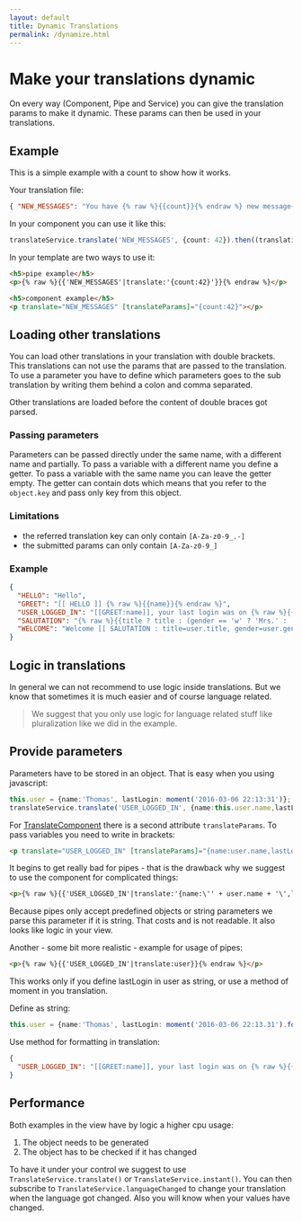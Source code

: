 ```yaml
---
layout: default
title: Dynamic Translations
permalink: /dynamize.html
---
```

# Make your translations dynamic

On every way (Component, Pipe and Service) you can give the translation params to make it dynamic. These params
can then be used in your translations.

## Example

This is a simple example with a count to show how it works.

Your translation file:
```json
{ "NEW_MESSAGES": "You have {% raw %}{{count}}{% endraw %} new message{% raw %}{{count == 1 ? '' : 's'}}{% endraw %}" }
```

In your component you can use it like this:
```ts
translateService.translate('NEW_MESSAGES', {count: 42}).then((translation) => this.translation = translation);
```

In your template are two ways to use it:
```html
<h5>pipe example</h5>
<p>{% raw %}{{'NEW_MESSAGES'|translate:'{count:42}'}}{% endraw %}</p>

<h5>component example</h5>
<p translate="NEW_MESSAGES" [translateParams]="{count:42}"></p>
```

## Loading other translations

You can load other translations in your translation with double brackets. This translations can not use the params that
are passed to the translation. To use a parameter you have to define which parameters goes to the sub translation by
writing them behind a colon and comma separated.

Other translations are loaded before the content of double braces got parsed.

### Passing parameters

Parameters can be passed directly under the same name, with a different name and partially.  To pass a variable with a 
different name you define a getter. To pass a variable with the same name you can leave the getter empty. The getter
can contain dots which means that you refer to the `object.key` and pass only key from this object.

### Limitations
- the referred translation key can only contain `[A-Za-z0-9_.-]`
- the submitted params can only contain `[A-Za-z0-9_]`

### Example
```json
{
  "HELLO": "Hello",
  "GREET": "[[ HELLO ]] {% raw %}{{name}}{% endraw %}",
  "USER_LOGGED_IN": "[[GREET:name]], your last login was on {% raw %}{{lastLogin}}{% endraw %}",
  "SALUTATION": "{% raw %}{{title ? title : (gender == 'w' ? 'Mrs.' : 'Mr.')}} {{firstName}} {{lastName}}{% endraw %}",
  "WELCOME": "Welcome [[ SALUTATION : title=user.title, gender=user.gender, firstName=user.firstName, lastName=user.lastName ]]"
}
```

## Logic in translations

In general we can not recommend to use logic inside translations. But we know that sometimes it is much easier and of
course language related.

> We suggest that you only use logic for language related stuff like pluralization like we did in the example.

## Provide parameters

Parameters have to be stored in an object. That is easy when you using javascript:
```ts
this.user = {name:'Thomas', lastLogin: moment('2016-03-06 22:13:31')};
translateService.translate('USER_LOGGED_IN', {name:this.user.name,lastLogin:this.user.lastLogin.fromNow()})
```

For [TranslateComponent](docs/TranslateComponent.md) there is a second attribute `translateParams`. To pass variables
you need to write in brackets:
```html
<p translate="USER_LOGGED_IN" [translateParams]="{name:user.name,lastLogin:user.lastLogin.fromNow()}"></p>
```

It begins to get really bad for pipes - that is the drawback why we suggest to use the component for complicated things:
```html
<p>{% raw %}{{'USER_LOGGED_IN'|translate:'{name:\'' + user.name + '\',lastLogin:\'' + user.lastLogin.fromNow() + '\'}'}}{% endraw %}</p>
```

Because pipes only accept predefined objects or string parameters we parse this parameter if it is string. That costs
and is not readable. It also looks like logic in your view.

Another - some bit more realistic - example for usage of pipes:
```html
<p>{% raw %}{{'USER_LOGGED_IN'|translate:user}}{% endraw %}</p>
```

This works only if you define lastLogin in user as string, or use a method of moment in you translation.
 
Define as string:
```ts
this.user = {name:'Thomas', lastLogin: moment('2016-03-06 22:13.31').format('LLL')}
```

Use method for formatting in translation:
```json
{
  "USER_LOGGED_IN": "[[GREET:name]], your last login was on {% raw %}{{lastLogin.format('LLL')}}{% endraw %}"
}
```

## Performance

Both examples in the view have by logic a higher cpu usage:
1. The object needs to be generated
2. The object has to be checked if it has changed

To have it under your control we suggest to use `TranslateService.translate()` or `TranslateService.instant()`. You can
then subscribe to `TranslateService.languageChanged` to change your translation when the language got changed. Also you
will know when your values have changed.
